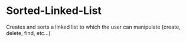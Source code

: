 # Sorted-Linked-List
Creates and sorts a linked list to which the user can manipulate (create, delete, find, etc...)
